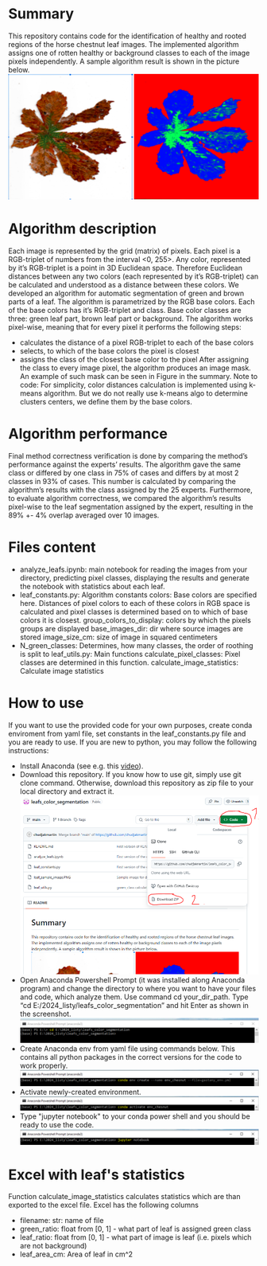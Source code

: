 # Summary
This repository contains code for the identification of healthy and rooted regions of the horse chestnut leaf images. The implemented algorithm assigns one of rotten healthy or background classes to each of the image pixels independently. A sample algorithm result is shown in the picture below.
![sample_leaf_segmentation](images_for_readme/leaf_sample_image.PNG)

# Algorithm description
Each image is represented by the grid (matrix) of pixels. Each pixel is a RGB-triplet of numbers from the interval <0, 255>. Any color, represented by it’s RGB-triplet is a point in 3D Euclidean space. Therefore Euclidean distances between any two colors (each represented by it’s RGB-triplet) can be calculated and understood as a distance between these colors. 
We developed an algorithm for automatic segmentation of green and brown parts of a leaf. The algorithm is parametrized by the RGB base colors. Each of the base colors has it’s RGB-triplet and class. Base color classes are three: green leaf part, brown leaf part or background.
The algorithm works pixel-wise, meaning that for every pixel it performs the following steps:
-  calculates the distance of a pixel RGB-triplet to each of the base colors
-  selects, to which of the base colors the pixel is closest
-  assigns the class of the closest base color to the pixel
After assigning the class to every image pixel, the algorithm produces an image mask. An example of such mask can be seen in Figure in the summary. 
Note to code: For simplicity, color distances calculation is implemented using k-means algorithm. But we do not really use k-means algo to determine clusters centers, we define them by the base colors.

# Algorithm performance
Final method correctness verification is done by comparing the method’s performance against the experts’ results. The algorithm gave the same class or differed by one class in 75% of cases and differs by at most 2 classes in 93% of cases. This number is calculated by comparing the algorithm’s results with the class assigned by the 25 experts. Furthermore, to evaluate algorithm correctness, we compared the algorithm’s results pixel-wise to the leaf segmentation assigned by the expert, resulting in the 89% +- 4% overlap averaged over 10 images.

# Files content
- analyze_leafs.ipynb: main notebook for reading the images from your directory, predicting pixel classes, displaying the results and generate the notebook with statistics about each leaf.
- leaf_constants.py: Algorithm constants
colors: Base colors are specified here. Distances of pixel colors to each of these colors in RGB space is calculated and pixel classes is determined based on to which of base colors it is closest.
group_colors_to_display: colors by which the pixels groups are displayed
base_images_dir: dir where source images are stored
image_size_cm: size of image in squared centimeters
- N_green_classes: Determines, how many classes, the order of roothing is split to
leaf_utils.py: Main functions
calculate_pixel_classes: Pixel classes are determined in this function.
calculate_image_statistics: Calculate image statistics 

# How to use

If you want to use the provided code for your own purposes, create conda enviroment from yaml file, set constants in the leaf_constants.py file and you are ready to use. If you are new to python, you may follow the following instructions:
- Install Anaconda (see e.g. this [video](https://www.youtube.com/watch?v=UTqOXwAi1pE)).
- Download this repository. If you know how to use git, simply use git clone command. Otherwise, download this repository as zip file to your local directory and extract it.
![download repo files](images_for_readme/download_repo.PNG)
- Open Anaconda Powershell Prompt (it was installed along Anaconda program) and change the directory to where you want to have your files and code, which analyze them. Use command cd your_dir_path. Type “cd E:/2024_listy/leafs_color_segmentation” and hit Enter as shown in the screenshot.
![change directory](images_for_readme/change_directory.PNG)
- Create Anaconda env from yaml file using commands below. This contains all python packages in the correct versions for the code to work properly.
![create enviroment](images_for_readme/create_env.PNG)
- Activate newly-created environment.
![activate enviroment](images_for_readme/activate_env.PNG)
- Type "jupyter notebook" to your conda power shell and you should be ready to use the code.
![run jupyter notebook](images_for_readme/run_jupyter_notebook.PNG)

# Excel with leaf's statistics
Function calculate_image_statistics calculates statistics which are than exported to the excel file. Excel has the following columns
- filename: str: name of file
- green_ratio: float from [0, 1] - what part of leaf is assigned green class
- leaf_ratio: float from [0, 1] - what part of image is leaf (i.e. pixels which are not background)
- leaf_area_cm: Area of leaf in cm^2
